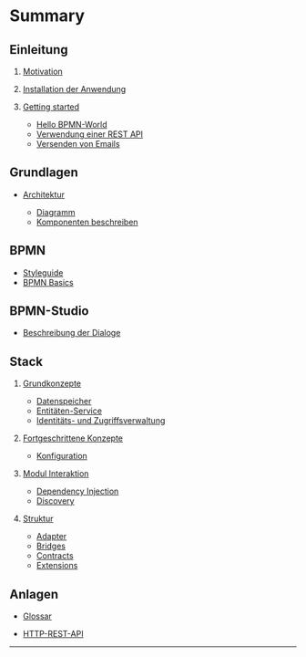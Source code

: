 # Summary

## Einleitung

1. [Motivation](README.md)
1. [Installation der Anwendung](introduction/installation.md)
1. [Getting started](introduction/getting-started/README.md)

   * [Hello BPMN-World](introduction/getting-started/hello-bpmn-world.md)
   * [Verwendung einer REST API](introduction/getting-started/http-rest-api.md)
   * [Versenden von Emails](introduction/getting-started/sending-emails.md)
  <!-- * [Konfiguration des Stacks (skateboard)](introduction/getting-started/skateboard.md) -->

## Grundlagen

* [Architektur](basics/README.md)

   * [Diagramm](basics/architektur/diagramm.md)
   * [Komponenten beschreiben](basics/architektur/komponenten/README.md)
  <!-- * [Abgrenzung](basics/architektur/komponenten/abgrenzung.md) -->
<!-- * [Erweiterte Architektur](basics/erweiterte-architektur.md) -->

## BPMN

* [Styleguide](bpmn/styleguide.md)
* [BPMN Basics](bpmn/bpmn-basics/README.md)
  <!-- * [Typisierte Tasks](bpmn/bpmn-basics/typisierte-tasks.md) -->
<!-- * [Beispiel-Prozesse](bpmn/beispiel-prozesse.md) -->

## BPMN-Studio

* [Beschreibung der Dialoge](bpmn-studio/beschreibung-dialoge.md)
<!-- * [Hands-On](bpmn-studio/hands-on/README.md) -->
  <!-- * [Prozess erstellen](bpmn-studio/hands-on/prozess-erstellen.md) -->
  <!-- * [Process parametrisieren](bpmn-studio/hands-on/prozess-parametrisieren.md) -->

<!-- ## Integration -->

<!-- * [ConsumerClientApi](integration/consumer-client-API/README.md) -->
  <!-- * [Ziel und Aufgabe](integration/consumer-client-API/ziel-und-aufgaben.md) -->
  <!-- * [Einbinden in](integration/consumer-client-API/einbinden-in.md) -->
<!-- * ["in Prozess"-Verwendung](integration/in-prozess-verwendung.md) -->

## Stack

1. [Grundkonzepte](andere-themen/stack/basic-concepts/README.md)

   * [Datenspeicher](andere-themen/stack/basic-concepts/datastore.md)
   * [Entitäten-Service](andere-themen/stack/basic-concepts/entity-services.md)
   * [Identitäts- und Zugriffsverwaltung](andere-themen/stack/basic-concepts/identity-access-management.md)

1. [Fortgeschrittene Konzepte](andere-themen/stack/advanced-concepts/README.md)

   * [Konfiguration](andere-themen/stack/advanced-concepts/configuration.md)

1. [Modul Interaktion](andere-themen/stack/module-interaction/README.md)

   * [Dependency Injection](andere-themen/stack/module-interaction/dependendy-injection.md)
   * [Discovery](andere-themen/stack/module-interaction/discovery.md)

1. [Struktur](andere-themen/stack/structure/README.md)

   * [Adapter](andere-themen/stack/structure/adapters.md)
   * [Bridges](andere-themen/stack/structure/bridges.md)
   * [Contracts](andere-themen/stack/structure/contracts.md)
   * [Extensions](andere-themen/stack/structure/extensions.md)

<!-- ## Tutorials -->

<!-- * [Erweitertes Setup](tutorial/erweitertes-setup.md) -->

<!-- ## Betrieb -->

<!-- * [Cluster-Setup](ideen-fuer-den-betrieb/cluster-setup.md) -->
<!-- * [Browser-Setup](ideen-fuer-den-betrieb/browser-setup.md) -->

## Anlagen

* [Glossar](anhang/GLOSSARY.md)
<!-- * [Literaturverweise](anhang/literaturverweise.md) -->
* [HTTP-REST-API](andere-themen/cheat-sheet/http-rest-api/README.md)

---

<!-- * [FAQ](faq.md) -->
<!-- * [Troubleshooting](troubleshooting.md) -->
<!-- * [Reference](reference/README.md) -->
